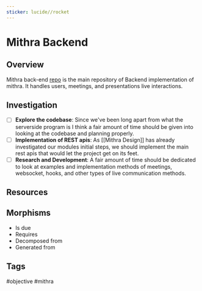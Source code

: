 ```yaml
---
sticker: lucide//rocket
---
```

# Mithra Backend

## Overview
Mithra back-end [repo](https://github.com/iskdevelop/mithra-backend) is the main repository of Backend implementation of mithra. It handles users, meetings, and presentations live interactions.
## Investigation
- [ ] **Explore the codebase**: 
  Since we've been long apart from what the serverside program is I think a fair amount of time should be given into looking at the codebase and planning properly.
- [ ] **Implementation of REST apis**: As [[Mithra Design]] has already investigated our modules initial steps, we should implement the main rest apis that would let the project get on its feet.
- [ ] **Research and Development**: A fair amount of time should be dedicated to look at examples and implementation methods of meetings, websocket, hooks, and other types of live communication methods.

## Resources

## Morphisms
- Is due
- Requires
- Decomposed from
- Generated from

## Tags
#objective #mithra